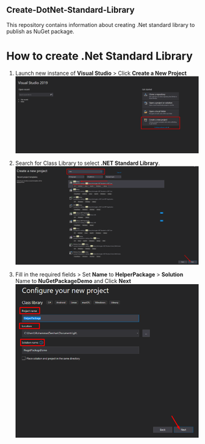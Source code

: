 ## Create-DotNet-Standard-Library
This repository contains information about creating .Net standard library to publish as NuGet package.


# How to create .Net Standard Library


1. Launch new instance of __Visual Studio__ > Click __Create a New Project__
![](images/create-new-proj.png)


2. Search for Class Library to select **.NET Standard Library**.
![](images/dotnet-standard-library.png)


3. Fill in the required fields > Set **Name** to **HelperPackage** > **Solution** Name to **NuGetPackageDemo** and Click **Next**
![](images/configure-new-project.png)

